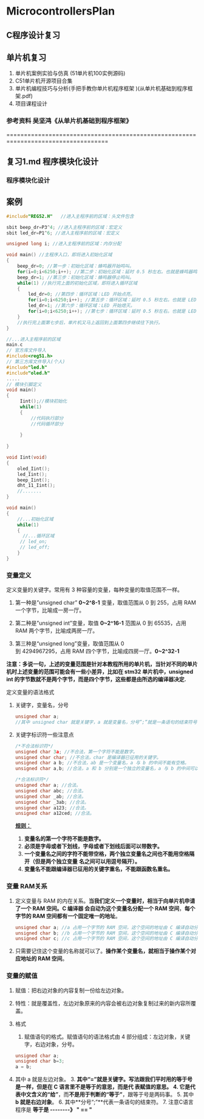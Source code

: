 # MicrocontrollersPlan
## C程序设计复习
## 单片机复习
1. 单片机案例实验与仿真 (51单片机100实例源码)
2. C51单片机开源项目合集
3. 单片机编程技巧与分析(手把手教你单片机程序框架 )(从单片机基础到程序框架.pdf)
4. 项目课程设计

### 参考资料 吴坚鸿《从单片机基础到程序框架》 
===================================================================================
## 复习1.md 程序模块化设计
### 程序模块化设计

## 案例

```c
#include"REG52.H"   //进入主程序前的区域：头文件包含

sbit beep_dr=P3^4; //进入主程序前的区域：宏定义
sbit led_dr=P1^6; //进入主程序前的区域：宏定义

unsigned long i; //进入主程序前的区域：内存分配

void main() //主程序入口，即将进入初始化区域
{
    beep_dr=0; //第一步：初始化区域：蜂鸣器开始鸣叫。
    for(i=0;i<6250;i++); //第二步：初始化区域：延时 0.5 秒左右。也就是蜂鸣器鸣叫的持续时间。
    beep_dr=1; //第三步：初始化区域：蜂鸣器停止鸣叫。
	while(1) //执行完上面的初始化区域，即将进入循环区域
    {
        led_dr=0; //第四步：循环区域：LED 开始点亮。
        for(i=0;i<6250;i++); //第五步：循环区域：延时 0.5 秒左右。也就是 LED 点亮的持续时间。
        led_dr=1; //第六步：循环区域：LED 开始熄灭。
        for(i=0;i<6250;i++); //第七步：循环区域：延时 0.5 秒左右。也就是 LED 熄灭的持续时间。
    } 
    //执行完上面第七步后，单片机又马上返回到上面第四步继续往下执行。
}
```

```c
//...进入主程序前的区域
main.c
// 官方库文件导入 
#include<reg51.h>
// 第三方库文件导入(个人)
#include"led.h"
#include"oled.h"
.....
// 模块引脚定义
void main()
{
     Iint();//模块初始化
     while(1)
     {
         //代码执行部分
         //代码循环部分
     
     }
    
}

void Iint(void)
{
    oled_Iint();
    led_Iint();
    beep_Iint();
    dht_11_Iint();
    //....... 
}

void main()
{
    //...初始化区域
    while(1)
    {
      //...循环区域
     // led_on;
     // led_off;
    }
}
```

### 变量定义

定义变量的关键字。常用有 3 种容量的变量，每种变量的取值范围不一样。

1. 第一种是”unsigned char”  **0~2^8-1**
   变量，取值范围从 0 到 255，占用 RAM 一个字节，比喻成一房一厅。

2. 第二种是”unsigned int”变量，取值  **0~2^16-1**
   范围从 0 到 65535，占用 RAM 两个字节，比喻成两房一厅。

3. 第三种是“unsigned long”变量，取值范围从 0  
   到 4294967295，占用 RAM 四个字节，比喻成四房一厅。**0~2^32-1**

**注意：多说一句，上述的变量范围是针对本教程所用的单片机，当针对不同的单片机时上述变量的范围可能会有一些小差异，比如在 stm32 单片机中，unsigned int 的字节数就不是两个字节，而是四个字节，这些都是由所选的编译器决定.**

定义变量的语法格式

1. 关键字，变量名，分号

   ```C
   unsigned char a;
   //其中 unsigned char 就是关键字，a 就是变量名，分号”;”就是一条语句的结束符号
   ```

2. 关键字标识符一些注意点

   ```c
   /*不合法标识符*/
   unsigned char 3a; //不合法，第一个字符不能是数字。
   unsigned char char; //不合法，char 是编译器已征用的关键字。
   unsigned char a b; //不合法，ab 是一个变量名，a 与 b 的中间不能有空格。
   unsigned char a,b; //合法，a 和 b 分别是一个独立的变量名，a 与 b 的中间可以用逗号隔开。
   
   /*合法标识符*/
   unsigned char a; //合法。
   unsigned char abc; //合法。
   unsigned char _ab; //合法。
   unsigned char _3ab; //合法。
   unsigned char a123; //合法。
   unsigned char a12ced; //合法。
   ```

   **<u>规则：</u>**

   1. **变量名的第一个字符不能是数字。**
   2. **必须是字母或者下划线，字母或者下划线后面可以带数字。**
   3. **一个变量名之间的字符不能带空格，两个独立变量名之间也不能用空格隔开（但是两个独立变量**
      **名之间可以用逗号隔开）。**
   4. **变量名不能跟编译器已征用的关键字重名，不能跟函数名重名。**

### 变量 RAM关系

1. 定义变量与 RAM 的内在关系。**当我们定义一个变量时，相当于向单片机申请了一个 RAM 空间。**C 编译器
   会**自动为这个变量名分配一个 RAM 空间**，**每个字节的 RAM 空间都有一个固定唯一的地址**。

   ```c
   unsigned char a; //a 占用一个字节的 RAM 空间，这个空间的地址由 C 编译自动分配。
   unsigned char b; //b 占用一个字节的 RAM 空间，这个空间的地址由 C 编译自动分配。
   unsigned char c; //c 占用一个字节的 RAM 空间，这个空间的地址由 C 编译自动分配。
   ```

2. 只需要记住这个变量的名称就可以了。**操作某个变量名，就相当于操作某个对应地址的 RAM 空间**。

### 变量的赋值

1. 赋值：把右边对象的内容复制一份给左边对象。

2. 特性：就是覆盖性，左边对象原来的内容会被右边对象复制过来的新内容所覆盖。

3. 格式

   1. 赋值语句的格式。赋值语句的语法格式由 4 部分组成：左边对象，关键字，右边对象，分号。

   ```c
   unsigned char a;
   unsigned char b=3;    
   a = b;
   ```
   
2. 其中 a 就是左边对象。
   3. **其中“=”就是关键字。**写法跟我们平时用的等于号是一样，但是在 C 语言里不是等于的意思，而是代
      表赋值的意思。
   4. 它是**代表中文含义的“给”**，而**不是用于判断的“等于”**，跟等于号是两码事。
   5. 其中 **b 就是右边对象**。
   6. 其中**分号“;”**代表一条语句的结束符。
   7. 注意C语言程序是    **等于是  --------》 " == "**
